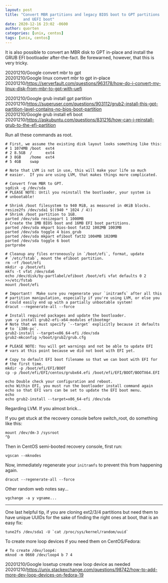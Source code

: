 ```yaml
---
layout: post
title: "Convert MBR partitions and legacy BIOS boot to GPT partitions
        and UEFI boot"
date: 2020-12-16 23:02 -0600
author: quorten
categories: [unix, centos]
tags: [unix, centos]
---
```


It is also possible to convert an MBR disk to GPT in-place and install
the GRUB EFI bootloader after-the-fact.  Be forewarned, however, that
this is very tricky.

20201210/Google convert mbr to gpt  
20201210/Google linux convert mbr to gpt in-place  
20201210/https://serverfault.com/questions/963178/how-do-i-convert-my-linux-disk-from-mbr-to-gpt-with-uefi

20201210/Google grub install gpt partition  
20201210/https://superuser.com/questions/903112/grub2-install-this-gpt-partition-lavel-contains-no-bios-boot-partition  
20201210/Google grub install efi boot  
20201210/https://askubuntu.com/questions/831216/how-can-i-reinstall-grub-to-the-efi-partition

Run all these commands as root.

<!-- more -->

```
# First, we assume the existing disk layout looks something like this:
# 1 1074MB /boot  ext4
# 2 8.5GB  /      ext4
# 3 8GB    /home  ext4
# 5 4GB    swap

# Note that LVM is not in use, this will make your life so much
# easier.  If you are using LVM, that makes things more complicated.

# Convert from MBR to GPT.
sgdisk -g /dev/sda
# PLEASE NOTE: Until you reinstall the bootloader, your system is
# unbootable!

# Shrink /boot filesystem to 940 MiB, as measured in 4KiB blocks.
resize2fs /dev/sda1 $((940 * 1024 / 4))
# Shrink /boot partition to 1GB.
parted /dev/sda resizepart 1 1000MB
# Create the 1MB BIOS boot and 16MB EFI boot partitions.
parted /dev/sda mkpart bios-boot fat32 1002MB 1003MB
parted /dev/sda toggle 4 bios_grub
parted /dev/sda mkpart efiboot fat32 1004MB 1020MB
parted /dev/sda toggle 6 boot
partprobe

# Cleanup any files erroneously in `/boot/efi`, format, update
# `/etc/fstab`, mount the efiboot partition.
rm -rf /boot/efi
mkdir -p /boot/efi
mkfs -t vfat /dev/sda6
echo /dev/disk/by-partlabel/efiboot /boot/efi vfat defaults 0 2 >>/etc/fstab
mount /boot/efi

# Important!  Make sure you regenerate your `initramfs` after all this
# partition manipulation, especially if you're using LVM, or else you
# could easily end up with a partially unbootable system!
dracut --regenerate-all --force

# Install required packages and update the bootloader.
yum -y install grub2-efi-x64-modules efibootmgr
# Note that we must specify `--target` explicitly because it defaults
# to `i386-pc`.
grub2-install --target=x86_64-efi /dev/sda
grub2-mkconfig >/boot/grub2/grub.cfg

# PLEASE NOTE: You will get warnings and not be able to update EFI
# vars at this point because we did not boot with EFI yet.

# Copy to default EFI boot filename so that we can boot with EFI for
# the first time.
mkdir -p /boot/efi/EFI/BOOT
cp -p /boot/efi/EFI/centos/grubx64.efi /boot/efi/EFI/BOOT/BOOTX64.EFI

echo Double check your configuration and reboot.
echo Within EFI, you must run the bootloader install command again
echo so that EFI vars can be set to update the EFI boot menu.
echo
echo grub2-install --target=x86_64-efi /dev/sda
```

Regarding LVM.  If you almost brick...

If you get stuck at the recovery console before switch_root, do
something like this:

```
mount /dev/dm-3 /sysroot
^D
```

Then in CentOS semi-booted recovery console, first run:

```
vgscan --mknodes
```

Now, immediately regenerate your `initramfs` to prevent this from
happening again.

```
dracut --regenerate-all --force
```

Other random web notes say...

```
vgchange -a y vgname...
```

----------

One last helpful tip, if you are cloning ext2/3/4 partitions but need
them to have unique UUIDs for the sake of finding the right ones at
boot, that is an easy fix:

```
tune2fs /dev/sda1 -U `cat /proc/sys/kernel/random/uuid`
```

To create more loop devices if you need them on CentOS/Fedora:

```
# To create /dev/loop4:
mknod -m 0660 /dev/loop4 b 7 4
```

20201210/Google losetup create new loop device as needed  
20201210/https://unix.stackexchange.com/questions/98742/how-to-add-more-dev-loop-devices-on-fedora-19
